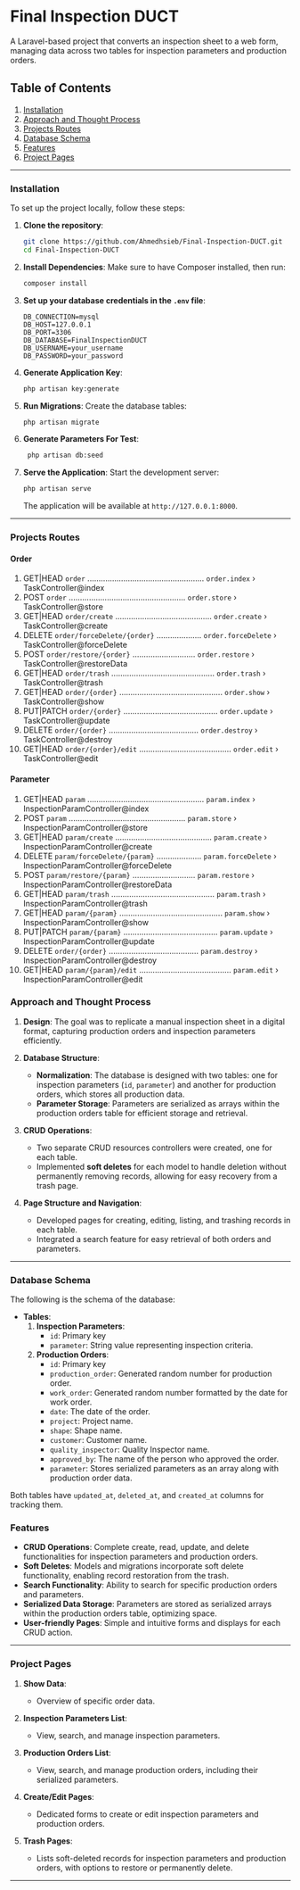# Final Inspection DUCT

A Laravel-based project that converts an inspection sheet to a web form, managing data across two tables for inspection
parameters and production orders.

## Table of Contents

1. [Installation](#installation)
2. [Approach and Thought Process](#approach-and-thought-process)
3. [Projects Routes](#projects-routes)
3. [Database Schema](#database-schema)
4. [Features](#features)
5. [Project Pages](#project-pages)

---

### Installation

To set up the project locally, follow these steps:

1. **Clone the repository**:
   ```bash
   git clone https://github.com/Ahmedhsieb/Final-Inspection-DUCT.git
   cd Final-Inspection-DUCT
   ```

2. **Install Dependencies**:
   Make sure to have Composer installed, then run:
   ```bash
   composer install
   ```

3. **Set up your database credentials in the `.env` file**:
   ```plaintext
   DB_CONNECTION=mysql
   DB_HOST=127.0.0.1
   DB_PORT=3306
   DB_DATABASE=FinalInspectionDUCT
   DB_USERNAME=your_username
   DB_PASSWORD=your_password
   ```

4. **Generate Application Key**:
   ```bash
   php artisan key:generate
   ```
   
5. **Run Migrations**:
   Create the database tables:
   ```bash
   php artisan migrate
   ```
   
6. **Generate Parameters For Test**:
   ```bash
    php artisan db:seed
   ```
   
7. **Serve the Application**:
   Start the development server:
   ```bash
   php artisan serve
   ```

   The application will be available at `http://127.0.0.1:8000`.

---

### Projects Routes
#### Order
1.  GET|HEAD        `order` .................................................... `order.index` › TaskController@index
2.  POST            `order` .................................................... `order.store` › TaskController@store
3.  GET|HEAD        `order/create` ........................................... `order.create` › TaskController@create
4.  DELETE          `order/forceDelete/{order}` .................... `order.forceDelete` › TaskController@forceDelete
5.  POST            `order/restore/{order}` ............................ `order.restore` › TaskController@restoreData
6.  GET|HEAD        `order/trash` .............................................. `order.trash` › TaskController@trash
7.  GET|HEAD        `order/{order}` .............................................. `order.show` › TaskController@show
8.  PUT|PATCH       `order/{order}` .......................................... `order.update` › TaskController@update
9.  DELETE          `order/{order}` ........................................ `order.destroy` › TaskController@destroy
10. GET|HEAD        `order/{order}/edit` ......................................... `order.edit` › TaskController@edit

#### Parameter
1.  GET|HEAD        `param` .................................................... `param.index` › InspectionParamController@index
2.  POST            `param` .................................................... `param.store` › InspectionParamController@store
3.  GET|HEAD        `param/create` ........................................... `param.create` › InspectionParamController@create
4.  DELETE          `param/forceDelete/{param}` .................... `param.forceDelete` › InspectionParamController@forceDelete
5.  POST            `param/restore/{param}` ............................ `param.restore` › InspectionParamController@restoreData
6.  GET|HEAD        `param/trash` .............................................. `param.trash` › InspectionParamController@trash
7.  GET|HEAD        `param/{param}` .............................................. `param.show` › InspectionParamController@show
8.  PUT|PATCH       `param/{param}` .......................................... `param.update` › InspectionParamController@update
9.  DELETE          `order/{order}` ........................................ `param.destroy` › InspectionParamController@destroy
10. GET|HEAD        `param/{param}/edit` ......................................... `param.edit` › InspectionParamController@edit

### Approach and Thought Process

1. **Design**: The goal was to replicate a manual inspection sheet in a digital format, capturing production orders and
   inspection parameters efficiently.

2. **Database Structure**:
    - **Normalization**: The database is designed with two tables: one for inspection parameters (`id`, `parameter`) and
      another for production orders, which stores all production data.
    - **Parameter Storage**: Parameters are serialized as arrays within the production orders table for efficient
      storage and retrieval.

3. **CRUD Operations**:
    - Two separate CRUD resources controllers were created, one for each table.
    - Implemented **soft deletes** for each model to handle deletion without permanently removing records, allowing for
      easy recovery from a trash page.

4. **Page Structure and Navigation**:
    - Developed pages for creating, editing, listing, and trashing records in each table.
    - Integrated a search feature for easy retrieval of both orders and parameters.

---

### Database Schema

The following is the schema of the database:

- **Tables**:
    1. **Inspection Parameters**:
        - `id`: Primary key
        - `parameter`: String value representing inspection criteria.
    2. **Production Orders**:
        - `id`: Primary key
        - `production_order`: Generated random number for production order.
        - `work_order`: Generated random number formatted by the date for work order.
        - `date`: The date of the order.
        - `project`: Project name.
        - `shape`: Shape name.
        - `customer`: Customer name.
        - `quality_inspector`: Quality Inspector name.
        - `approved_by`: The name of the person who approved the order.
        - `parameter`: Stores serialized parameters as an array along with production order data.

Both tables have `updated_at`, `deleted_at`, and `created_at` columns for tracking them.


### Features

- **CRUD Operations**: Complete create, read, update, and delete functionalities for inspection parameters and
  production orders.
- **Soft Deletes**: Models and migrations incorporate soft delete functionality, enabling record restoration from the
  trash.
- **Search Functionality**: Ability to search for specific production orders and parameters.
- **Serialized Data Storage**: Parameters are stored as serialized arrays within the production orders table, optimizing
  space.
- **User-friendly Pages**: Simple and intuitive forms and displays for each CRUD action.

---

### Project Pages

1. **Show Data**:
    - Overview of specific order data.

2. **Inspection Parameters List**:
    - View, search, and manage inspection parameters.

3. **Production Orders List**:
    - View, search, and manage production orders, including their serialized parameters.

4. **Create/Edit Pages**:
    - Dedicated forms to create or edit inspection parameters and production orders.

5. **Trash Pages**:
    - Lists soft-deleted records for inspection parameters and production orders, with options to restore or permanently
      delete.

---
